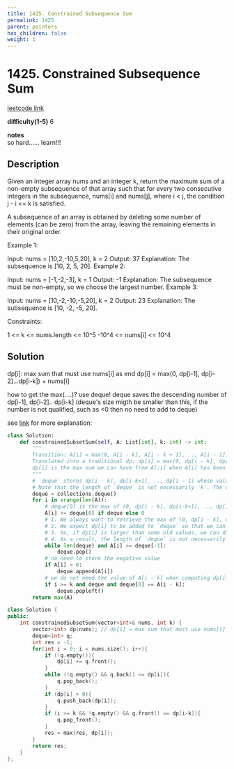 ```yaml
---
title: 1425. Constrained Subsequence Sum
permalink: 1425
parent: pointers
has_children: false
weight: 1
---
```

# 1425. Constrained Subsequence Sum
[leetcode link](https://leetcode.com/problems/constrained-subsequence-sum/)

**difficulty(1-5)** 
6

**notes**   
so hard...... learn!!!

## Description
Given an integer array nums and an integer k, return the maximum sum of a non-empty subsequence of that array such that for every two consecutive integers in the subsequence, nums[i] and nums[j], where i < j, the condition j - i <= k is satisfied.

A subsequence of an array is obtained by deleting some number of elements (can be zero) from the array, leaving the remaining elements in their original order.

 

Example 1:

Input: nums = [10,2,-10,5,20], k = 2
Output: 37
Explanation: The subsequence is [10, 2, 5, 20].
Example 2:

Input: nums = [-1,-2,-3], k = 1
Output: -1
Explanation: The subsequence must be non-empty, so we choose the largest number.
Example 3:

Input: nums = [10,-2,-10,-5,20], k = 2
Output: 23
Explanation: The subsequence is [10, -2, -5, 20].
 

Constraints:

1 <= k <= nums.length <= 10^5
-10^4 <= nums[i] <= 10^4

## Solution
dp[i]: max sum that must use nums[i] as end
dp[i] = max(0, dp[i-1], dp[i-2]...dp[i-k]) + nums[i]

how to get the max(....)? use deque! 
deque saves the descending number of dp[i-1], dp[i-2].. dp[i-k] (deque's size migth be smaller than this, if the number is not qualified, such as <0 then no need to add to deque)

see [link](https://leetcode.com/problems/constrained-subsequence-sum/discuss/597751/JavaC%2B%2BPython-O(N)-Decreasing-Deque) for more explanation:

```python
class Solution:
    def constrainedSubsetSum(self, A: List[int], k: int) -> int:
        """
        Transition: A[i] = max(0, A[i - k], A[i - k + 1], .., A[i - 1]) + A[i]. (@lee215 modifies the input A directly)            
        Translated into a traditional dp: dp[i] = max(0, dp[i - k], dp[i - k + 1], .., dp[i -1]) + A[i]
        dp[i] is the max sum we can have from A[:i] when A[i] has been chosen.
        """ 
        # `deque` stores dp[i - k], dp[i-k+1], .., dp[i - 1] whose values are larger than 0 in a decreasing order
        # Note that the length of `deque` is not necessarily `k`. The values smaller than dp[i-1] will be discarded. If u r confused, go on and come back later. 
        deque = collections.deque() 
        for i in xrange(len(A)):
            # deque[0] is the max of (0, dp[i - k], dp[i-k+1], .., dp[i - 1])
            A[i] += deque[0] if deque else 0 
            # 1. We always want to retrieve the max of (0, dp[i - k], dp[i-k+1], .., dp[i - 1]) from `deque`
            # 2. We expect dp[i] to be added to `deque` so that we can compute dp[i + 1] in the next iteration
            # 3. So, if dp[i] is larger than some old values, we can discard them safely.
            # 4. As a result, the length of `deque` is not necessarily `k`
            while len(deque) and A[i] >= deque[-1]:
                deque.pop()
            # no need to store the negative value
            if A[i] > 0:
                deque.append(A[i])
            # we do not need the value of A[i - k] when computing dp[i+1] in the next iteration, because `j - i <= k` has to be satisfied.
            if i >= k and deque and deque[0] == A[i - k]:
                deque.popleft()
        return max(A)
```

```c++
class Solution {
public:
    int constrainedSubsetSum(vector<int>& nums, int k) {
        vector<int> dp(nums); // dp[i] = max sum that must use nums[i] as end
        deque<int> q;
        int res = -1;
        for(int i = 0; i < nums.size(); i++){
            if (!q.empty()){
                dp[i] += q.front();
            }
            while (!q.empty() && q.back() <= dp[i]){
                q.pop_back();
            }
            if (dp[i] > 0){
                q.push_back(dp[i]);
            }
            if (i >= k && !q.empty() && q.front() == dp[i-k]){
                q.pop_front();
            }
            res = max(res, dp[i]);            
        }
        return res;
    }
};
```


